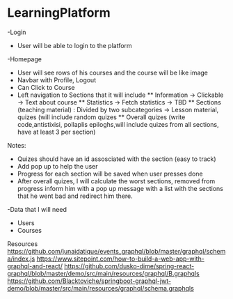 # LearningPlatform

-Login
  * User will be able to login to the platform
  
-Homepage
  * User will see rows of his courses and the course will be like image
  * Navbar with Profile, Logout
  * Can Click to Course
  * Left navigation to Sections that it will include
      ** Information -> Clickable -> Text about course
      ** Statistics -> Fetch statistics -> TBD
      ** Sections (teaching material) : Divided by two subcategories -> Lesson material, quizes (will include random quizes
      ** Overall quizes (write code,antistixisi, pollaplis epiloghs,will include quizes from all sections, have at least 3 per section)
      
      
 Notes:
 - Quizes should have an id assosciated with the section (easy to track)
 - Add pop up to help the user      
 - Progress for each section will be saved when user presses done
 - After overall quizes, I will calculate the worst sections, removed from progress inform him with a pop up message with a list with the sections that he went bad and redirect him there.
  
  
  
 -Data that I will need
 
  * Users 
  * Courses
  
  
  Resources 
  https://github.com/junaidatique/events_graphql/blob/master/graphql/schema/index.js
  https://www.sitepoint.com/how-to-build-a-web-app-with-graphql-and-react/
  https://github.com/dusko-dime/spring-react-graphql/blob/master/demo/src/main/resources/graphql/B.graphqls
  https://github.com/Blacktoviche/springboot-graphql-jwt-demo/blob/master/src/main/resources/graphql/schema.graphqls
  
